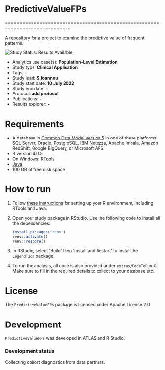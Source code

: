 # PredictiveValueFPs
=============================================================================

A repository for a project to examine the predictive value of frequent patterns. 



<img src="https://img.shields.io/badge/Study%20Status-Results%20Available-yellow.svg" alt="Study Status: Results Available">

- Analytics use case(s): **Population-Level Estimation**
- Study type: **Clinical Application**
- Tags: **-**
- Study lead: **S.Ioannou**
- Study start date: **10 July 2022**
- Study end date: **-**
- Protocol: **add protocol**
- Publications: **-**
- Results explorer: **-**

Requirements
============

- A database in [Common Data Model version 5](https://github.com/OHDSI/CommonDataModel) in one of these platforms: SQL Server, Oracle, PostgreSQL, IBM Netezza, Apache Impala, Amazon RedShift, Google BigQuery, or Microsoft APS.
- R version 4.0.5
- On Windows: [RTools](http://cran.r-project.org/bin/windows/Rtools/)
- [Java](http://java.com)
- 100 GB of free disk space

How to run
==========
1. Follow [these instructions](https://ohdsi.github.io/Hades/rSetup.html) for setting up your R environment, including RTools and Java.

2. Open your study package in RStudio. Use the following code to install all the dependencies:

	```r
	install.packages("renv")
	renv::activate()
	renv::restore()
	```

3. In RStudio, select 'Build' then 'Install and Restart' to install the `LegendT2dm` package.

4. To run the analysis, all code is also provided under `extras/CodeToRun.R`. Make sure to fill in the required details to collect to your database etc. 

License
=======
The `PredictiveValueFPs` package is licensed under Apache License 2.0

Development
===========
`PredictiveValueFPs` was developed in ATLAS and R Studio.

### Development status

Collecting cohort diagnostics from data partners.
